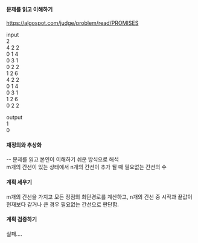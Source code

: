 #### 문제를 읽고 이해하기
https://algospot.com/judge/problem/read/PROMISES

input</br>
2<br>
4 2 2<br>
0 1 4<br>
0 3 1<br>
0 2 2<br>
1 2 6<br>
4 2 2<br>
0 1 4<br>
0 3 1<br>
1 2 6<br>
0 2 2<br>


output</br>
1<br>
0<br>
 
#### 재정의와 추상화<br>
-- 문제를 읽고 본인이 이해하기 쉬운 방식으로 해석<br>
m개의 간선이 있는 상태에서 n개의 간선이 추가 될 때 필요없는 간선의 수

#### 계획 세우기<br>
m개의 간선을 가지고 모든 정점의 최단경로를 계산하고, n개의 간선 중 시작과 끝값이 현재보다 같거나 큰 경우 필요없는 간선으로 판단함.

#### 계획 검증하기
실패....
